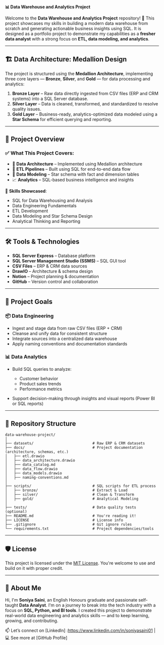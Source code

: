 **📊 Data Warehouse and Analytics Project**

Welcome to the **Data Warehouse and Analytics Project** repository! 🚀
This project showcases my skills in building a modern data warehouse from scratch and generating actionable business insights using SQL. It is designed as a portfolio project to demonstrate my capabilities as a **fresher data analyst** with a strong focus on **ETL, data modeling, and analytics**.

---

## 🏗️ Data Architecture: Medallion Design

The project is structured using the **Medallion Architecture**, implementing three core layers — **Bronze**, **Silver**, and **Gold** — for data processing and analytics:

1. **Bronze Layer** – Raw data directly ingested from CSV files (ERP and CRM systems) into a SQL Server database.
2. **Silver Layer** – Data is cleaned, transformed, and standardized to resolve quality issues.
3. **Gold Layer** – Business-ready, analytics-optimized data modeled using a **Star Schema** for efficient querying and reporting.

---

## 📖 Project Overview

### ✅ What This Project Covers:

* 🔧 **Data Architecture** – Implemented using Medallion architecture
* 🔁 **ETL Pipelines** – Built using SQL for end-to-end data flow
* 🧱 **Data Modeling** – Star schema with fact and dimension tables
* 📈 **Analytics** – SQL-based business intelligence and insights

🎯 **Skills Showcased**:

* SQL for Data Warehousing and Analysis
* Data Engineering Fundamentals
* ETL Development
* Data Modeling and Star Schema Design
* Analytical Thinking and Reporting

---

## 🛠️ Tools & Technologies

* **SQL Server Express** – Database platform
* **SQL Server Management Studio (SSMS)** – SQL GUI tool
* **CSV Files** – ERP & CRM data sources
* **DrawIO** – Architecture & schema design
* **Notion** – Project planning & documentation
* **GitHub** – Version control and collaboration

---

## 🚀 Project Goals

### 📦 Data Engineering

* Ingest and stage data from raw CSV files (ERP + CRM)
* Cleanse and unify data for consistent structure
* Integrate sources into a centralized data warehouse
* Apply naming conventions and documentation standards

### 📊 Data Analytics

* Build SQL queries to analyze:

  * Customer behavior
  * Product sales trends
  * Performance metrics
* Support decision-making through insights and visual reports (Power BI or SQL reports)

---

## 📂 Repository Structure

```
data-warehouse-project/
│
├── datasets/                           # Raw ERP & CRM datasets
├── docs/                               # Project documentation (architecture, schemas, etc.)
│   ├── etl.drawio
│   ├── data_architecture.drawio
│   ├── data_catalog.md
│   ├── data_flow.drawio
│   ├── data_models.drawio
│   ├── naming-conventions.md
│
├── scripts/                            # SQL scripts for ETL process
│   ├── bronze/                         # Extract & Load
│   ├── silver/                         # Clean & Transform
│   ├── gold/                           # Analytical Modeling
│
├── tests/                              # Data quality tests (optional)
├── README.md                           # You're reading it!
├── LICENSE                             # License info
├── .gitignore                          # Git ignore rules
└── requirements.txt                    # Project dependencies/tools
```

---

## 🛡️ License

This project is licensed under the [MIT License](LICENSE). You're welcome to use and build on it with proper credit.

---

## 🌟 About Me

Hi, I'm **Soniya Saini**, an English Honours graduate and passionate self-taught **Data Analyst**. I'm on a journey to break into the tech industry with a focus on **SQL, Python, and BI tools**. I created this project to demonstrate real-world data engineering and analytics skills — and to keep learning, growing, and contributing.

📫 Let’s connect on [LinkedIn] :https://www.linkedin.com/in/soniyasaini01 | 💻 See more at [GitHub Profile]

